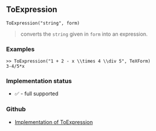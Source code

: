 ## ToExpression

```
ToExpression("string", form)
```

> converts the `string` given in `form` into an expression.
   
### Examples

```
>> ToExpression("1 + 2 - x \\times 4 \\div 5", TeXForm)
3-4/5*x
```

### Implementation status

* &#x2705; - full supported

### Github

* [Implementation of ToExpression](https://github.com/axkr/symja_android_library/blob/master/symja_android_library/matheclipse-core/src/main/java/org/matheclipse/core/builtin/StringFunctions.java#L2968) 
